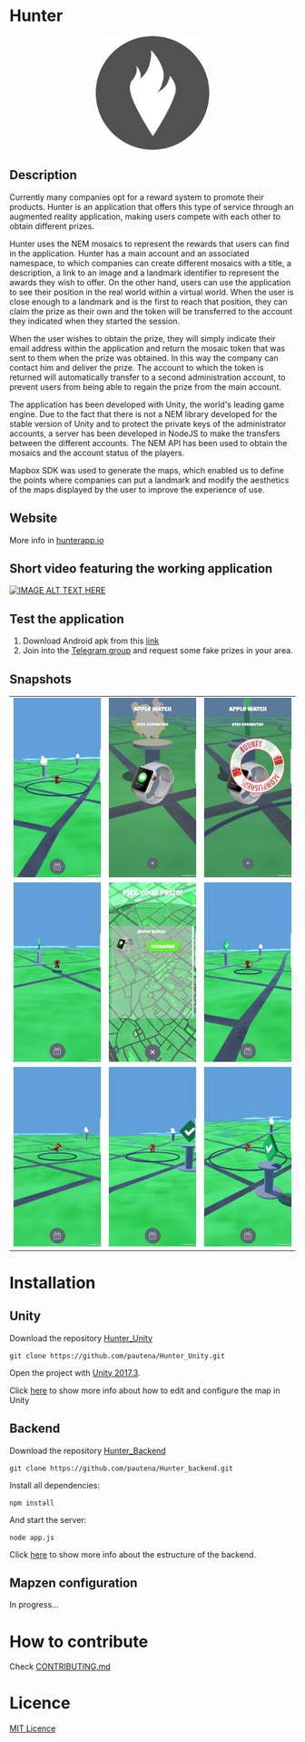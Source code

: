 # Hunter

<p align="center">
<img src="img/ic_launcher3.png" width="200">
</p>

## Description

Currently many companies opt for a reward system to promote their products. Hunter is an application that offers this type of service through an augmented reality application, making users compete with each other to obtain different prizes.

Hunter uses the NEM mosaics to represent the rewards that users can find in the application. Hunter has a main account and an associated namespace, to which companies can create different mosaics with a title, a description, a link to an image and a landmark identifier to represent the awards they wish to offer. On the other hand, users can use the application to see their position in the real world within a virtual world. When the user is close enough to a landmark and is the first to reach that position, they can claim the prize as their own and the token will be transferred to the account they indicated when they started the session.

When the user wishes to obtain the prize, they will simply indicate their email address within the application and return the mosaic token that was sent to them when the prize was obtained. In this way the company can contact him and deliver the prize. The account to which the token is returned will automatically transfer to a second administration account, to prevent users from being able to regain the prize from the main account.

The application has been developed with Unity, the world's leading game engine. Due to the fact that there is not a NEM library developed for the stable version of Unity and to protect the private keys of the administrator accounts, a server has been developed in NodeJS to make the transfers between the different accounts. The NEM API has been used to obtain the mosaics and the account status of the players.

Mapbox SDK was used to generate the maps, which enabled us to define the points where companies can put a landmark and modify the aesthetics of the maps displayed by the user to improve the experience of use.


## Website

More info in [hunterapp.io](http://hunterapp.io)

## Short video featuring the working application

[![IMAGE ALT TEXT HERE](https://img.youtube.com/vi/ByZ5MtOoYUs/0.jpg)](https://www.youtube.com/watch?v=ByZ5MtOoYUs)

## Test the application
1. Download Android apk from this [link](http://hunterapp.io/assets/android.apk)
2. Join into the [Telegram group](https://t.me/hunter_beta) and request some fake prizes in your area.

## Snapshots

<p align="center">
<table>
<tr>
    <td>
        <img src="img/screenshoots/1.png" width="200">
    </td>
    <td>
        <img src="img/screenshoots/2.png" width="200">
    </td>
    <td>
        <img src="img/screenshoots/3.png" width="200">  
    </td>
</tr>
<tr>
    <td>
        <img src="img/screenshoots/4.png" width="200">
    </td>
    <td>
        <img src="img/screenshoots/5.png" width="200">
    </td>
    <td>
        <img src="img/screenshoots/6.png" width="200">  
    </td>
</tr>
<tr>
    <td>
        <img src="img/screenshoots/7.png" width="200">
    </td>
    <td>
        <img src="img/screenshoots/8.png" width="200">
    </td>
    <td>
        <img src="img/screenshoots/9.png" width="200">  
    </td>
</tr>
</table>
</p>

# Installation

## Unity

Download the repository [Hunter_Unity](https://github.com/pautena/Hunter_Unity/tree/43fa45bbbd1cfa2a3619af8a25a2ab2c9eea9f12)

```
git clone https://github.com/pautena/Hunter_Unity.git
```

Open the project with [Unity 2017.3](https://store.unity.com/?_ga=2.87247704.1561599505.1517345987-309819701.1514242339).

Click [here](docs/UNITY.md) to show more info about how to edit and configure the map in Unity


## Backend

Download the repository [Hunter_Backend](https://github.com/pautena/Hunter_backend/tree/ea036965b10d5c5dc24929b3b181e0d76295cc0f)

````
git clone https://github.com/pautena/Hunter_backend.git
````

Install all dependencies:
````
npm install
````

And start the server:

````
node app.js
````

Click [here](docs/BACKEND_NODEJS.md) to show more info about the estructure of the backend.

## Mapzen configuration
In progress...


# How to contribute
Check [CONTRIBUTING.md](docs/CONTRIBUTING.md)

# Licence
[MIT Licence](LICENCE.md)



